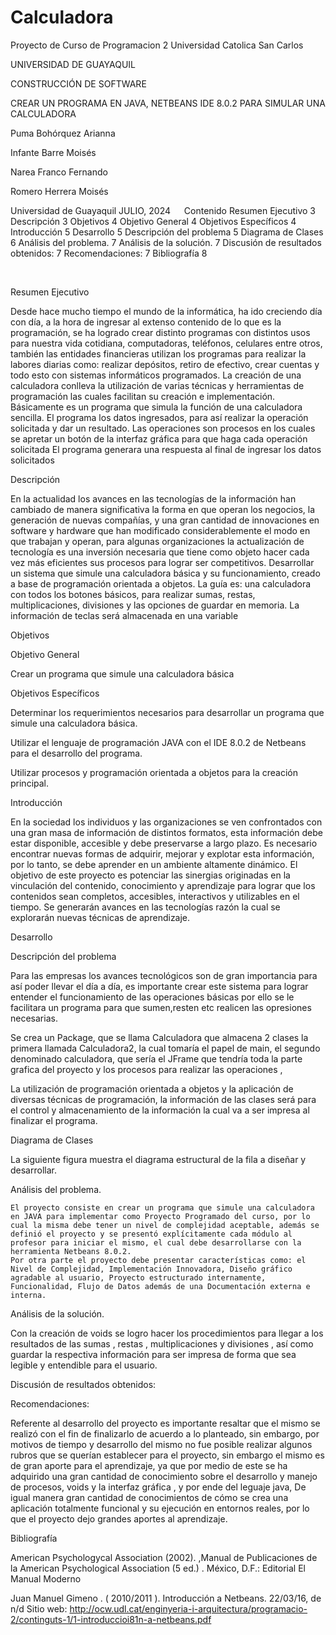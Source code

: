 # Calculadora
Proyecto de Curso de Programacion 2 Universidad Catolica San Carlos


UNIVERSIDAD DE GUAYAQUIL



CONSTRUCCIÓN DE SOFTWARE 





CREAR  UN PROGRAMA EN JAVA, NETBEANS IDE 8.0.2 PARA SIMULAR UNA CALCULADORA 




Puma Bohórquez Arianna 

Infante Barre Moisés 

Narea Franco Fernando 

Romero Herrera Moisés 














Universidad de Guayaquil
JULIO, 2024
 
Contenido
Resumen Ejecutivo	3
Descripción	3
Objetivos	4
Objetivo General	4
Objetivos Específicos	4
Introducción	5
Desarrollo	5
Descripción del problema	5
Diagrama de Clases	6
Análisis del problema.	7
Análisis de la solución.	7
Discusión de resultados obtenidos:	7
Recomendaciones:	7
Bibliografía	8

 


Resumen Ejecutivo

Desde hace mucho tiempo el mundo de la informática, ha ido creciendo día con día, a la hora de ingresar al extenso contenido de lo que es la programación, se ha logrado crear distinto programas con distintos usos para nuestra vida cotidiana,  computadoras,  teléfonos, celulares entre otros, también las entidades financieras utilizan los programas para realizar la labores diarias como: realizar depósitos, retiro de efectivo, crear cuentas y todo esto con sistemas informáticos programados.
La creación de una calculadora  conlleva la utilización de varias técnicas y herramientas de programación las cuales facilitan su creación e implementación. Básicamente  es un programa que simula la función de una calculadora sencilla. El programa los datos ingresados, para así realizar la operación solicitada y dar un resultado.
Las operaciones son procesos en los cuales se apretar un botón de la interfaz gráfica para que haga cada operación solicitada 
El programa generara una respuesta al final de ingresar los datos solicitados 

Descripción 

En la actualidad los avances en las tecnologías de la información han cambiado de manera significativa la forma en que operan los negocios, la generación de nuevas compañías, y una gran cantidad de innovaciones en software y hardware que han modificado considerablemente el modo en que trabajan y operan, para algunas organizaciones la actualización de tecnología es una inversión necesaria que tiene como objeto hacer cada vez más eficientes sus procesos para lograr ser competitivos.
Desarrollar un sistema que simule una calculadora básica  y su funcionamiento, creado a base de programación orientada a objetos.
La guía es: una calculadora con todos los botones básicos, para realizar sumas, restas, multiplicaciones, divisiones y las opciones de guardar en memoria.
La información de teclas será almacenada en una variable 









Objetivos

Objetivo General 

Crear un programa que simule una calculadora básica 

Objetivos Específicos

Determinar los requerimientos necesarios para desarrollar un programa que simule una calculadora básica. 

Utilizar el lenguaje de programación JAVA con el IDE 8.0.2 de Netbeans para el desarrollo del programa.

Utilizar procesos y programación orientada a objetos para la creación principal. 




















Introducción 


En la sociedad los individuos y las organizaciones se ven confrontados con una gran masa de información de distintos formatos, esta información debe estar disponible, accesible y debe preservarse a largo plazo. Es necesario encontrar nuevas formas de adquirir, mejorar y explotar esta información, por lo tanto, se debe aprender en un ambiente altamente dinámico. El objetivo de este proyecto es potenciar las sinergias originadas en la vinculación del contenido, conocimiento y aprendizaje para lograr que los contenidos sean completos, accesibles, interactivos y utilizables en el tiempo. Se generarán avances en las tecnologías razón la cual se explorarán nuevas técnicas de aprendizaje.  

Desarrollo 
 
Descripción del problema

Para las empresas los avances tecnológicos son de gran importancia para así poder llevar el día a día, es importante crear este sistema para lograr entender el funcionamiento de las operaciones básicas por ello se le facilitara un programa para que sumen,resten etc realicen las opresiones necesarias. 

Se crea un Package, que se llama Calculadora  que almacena 2 clases la primera llamada Calculadora2, la cual tomaría el papel de main, el segundo denominado calculadora, que sería el JFrame que tendría toda la parte grafica del proyecto y los procesos para realizar las operaciones , 

La utilización de programación orientada a objetos y la aplicación de diversas técnicas de programación, la información de las clases será para el control y almacenamiento de la información la cual va a ser impresa al finalizar el programa.








Diagrama de Clases

La siguiente figura muestra el diagrama estructural de la fila a diseñar y desarrollar.



  
Análisis del problema.

	El proyecto consiste en crear un programa que simule una calculadora  en JAVA para implementar como Proyecto Programado del curso, por lo cual la misma debe tener un nivel de complejidad aceptable, además se definió el proyecto y se presentó explícitamente cada módulo al profesor para iniciar el mismo, el cual debe desarrollarse con la herramienta Netbeans 8.0.2.
	Por otra parte el proyecto debe presentar características como: el Nivel de Complejidad, Implementación Innovadora, Diseño gráfico agradable al usuario, Proyecto estructurado internamente, Funcionalidad, Flujo de Datos además de una Documentación externa e interna.

Análisis de la solución. 

Con la creación de voids se logro hacer los procedimientos para llegar a los resultados de las sumas , restas , multiplicaciones y divisiones , así como guardar la respectiva información para ser impresa de forma que sea legible y entendible para el usuario.

Discusión de resultados obtenidos: 

Recomendaciones: 

Referente al desarrollo del proyecto es importante resaltar que el mismo se realizó con el fin de finalizarlo de acuerdo a lo planteado, sin embargo, por motivos de tiempo y desarrollo del mismo no fue posible realizar algunos rubros que se querían establecer para el proyecto, sin embargo el mismo es de gran aporte para el aprendizaje, ya que por medio de este se ha  adquirido una gran cantidad de conocimiento sobre el desarrollo y manejo de procesos, voids y la interfaz gráfica ,  y por ende del leguaje java, De igual manera gran cantidad de conocimientos de cómo se crea una aplicación totalmente funcional y su ejecución en entornos reales, por lo que el proyecto dejo grandes aportes al aprendizaje.



Bibliografía

American Psychologycal Association (2002). ,Manual de Publicaciones de la American Psychological Association (5 ed.)
. México, D.F.: Editorial El Manual Moderno

Juan Manuel Gimeno . ( 2010/2011 ). Introducción a Netbeans. 22/03/16, de n/d Sitio web: http://ocw.udl.cat/enginyeria-i-arquitectura/programacio-2/continguts-1/1-introduccioi81n-a-netbeans.pdf






